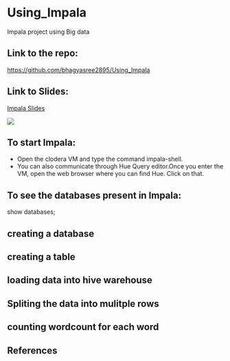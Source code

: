 # Using_Impala
Impala project using Big data
## Link to the repo: 
https://github.com/bhagyasree2895/Using_Impala
## Link to Slides:
[Impala Slides](https://docs.google.com/presentation/d/1Ita-HKJDhOsyC20zO5CzF5DQfJGMczMbDxkc5YN6Nio/edit#slide=id.g83a80aaf69_1_0)

![](https://github.com/bhagyasree2895/Using_Impala)

## To start Impala:
- Open the clodera VM and type the command impala-shell.
- You can also communicate through Hue Query editor.Once you enter the VM, open the web browser where you can find Hue. Click on that.
## To see the databases present in Impala:
show databases;

## creating a database


## creating a table


## loading data into hive warehouse


## Spliting the data into mulitple rows



## counting wordcount for each word


## References

